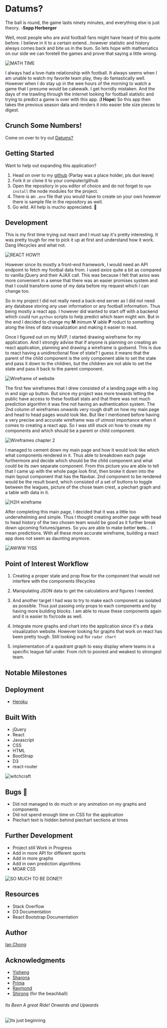 # Datums?

The ball is round, the game lasts ninety minutes, and everything else is just theory. -**Sepp Herberger**

Well, most people who are avid football fans might have heard of this quote before. I believe in it to a certain extend...however statistic and history always comes back and bite us in the bum.
So lets hope with mathematics on our side we can foretell the games and prove that saying a little wrong.

![MATH TIME](https://media4.giphy.com/media/DHqth0hVQoIzS/giphy.gif)

I always had a love-hate relationship with football. It always seems when I am unable to watch my favorite team play, they do fantastically well. However when I do stay up in the wee hours of the morning to watch a game that I presume would be cakewalk. I get horridly mistaken. And the days of me trawling through the internet looking for football statistic and trying to predict a game is over with this app. (**I Hope**) So this app then takes the previous season data and renders it into easier bite size pieces to digest.

## Crunch Some Numbers!
Come on over to try out [Datums?](https://datumfut.herokuapp.com/)


## Getting Started
Want to help out expanding this application?
1. Head on over to my [github](https://github.com/iancwe/parlay) (Parlay was a place holder, pls dun leave)
2. Fork it or clone it to your computer/github
3. Open the repository in you editor of choice and do not forget to `npm install` the node modules for the project.
4.  There is an `.env` file that you would have to create on your own however there is  sample file in the repository as well.
5.  Go wild. All help is mucho appreciated. :tada:


## Development
This is my first time trying out react and I must say it's pretty interesting. It was pretty tough for me to pick it up at first and understand how it work. Dang lifecycles and what not.

![REACT HOW?!](https://media.giphy.com/media/s8pbe9rP4j1yU/giphy.gif)

However since its mostly a front-end framework, I would need an API endpoint to fetch my footbal data from. I used *axios* quite a bit as compared to vanilla jQuery and their AJAX call. This was because I felt that axios was more convenient in a sense that there was an easier promises system and that I could transform some of my data before my request which I can change too.

So in my project I did not really need a back-end server as I did not need any database storing any user information or any football information. Thus being mostly a react app. I however did wanted to start off with a backend which could run ```python``` scripts to help predict which team might win. But in the end I decided to change my **M** inimum **V** iable **P** roduct to something along the lines of data visualization and making it easier to read.

Once I figured out on my MVP, I started drawing wireframe for my application. And I strongly advise that if anyone is planning on creating an react application, planning and drawing a wireframe is godsend. This is due to react having a unidirectional flow of state? I guess it means that the parent of the child component is the only component able to set the state and pass it down to the children, but the children are not able to set the state and pass it back to the parent component.

![Wireframe of website](https://i.imgur.com/JzRDTH1.jpg)

The first few wireframes that I drew consisted of a landing page with a log in and sign up button. But since my project was more towards letting the public have access to these football stats and that there was not much prediction algorithm it was fine not having an authentication system. The 2nd column of wireframes onwards very rough draft on how my main page and head to head pages would look like. But like I mentioned before having a very precise and accurate wireframe was of utmost importance when it comes to creating a react app. So I was still stuck on how to create my components and which should be a parent or child component.

![Wireframes chapter 2](https://i.imgur.com/xAdSCyj.jpg)

I managed to cement down my main page and how it would look like which what components rendered in it. Thus able to breakdown each page furthermore and decide which should be the child component and what could be its own separate component. From this picture you are able to tell that  I came up with the whole page look first, then broke it down into the main layout component that has the Navbar. 2nd component to be rendered would be the result board, which consisted of a set of buttons to toggle between the leagues, picture of the chose team crest, a piechart graph and a table with data in it.

![H2H wireframe](https://i.imgur.com/i3Raghb.jpg)

After completing this main page, I decided that it was a little too underwhelming and simple. Thus I thought creating another page with head to head history of the two chosen team would be good as it further break down upcoming fixtures/games. So you are able to make better ~~bets~~... I mean predictions. With all these more accurate wireframe, building a react app does not seem as daunting anymore.

![AWWW YISS](https://media3.giphy.com/media/gVoBC0SuaHStq/giphy.gif)

## Point of Interest Workflow

 1. Creating a proper state and prop flow for the component that would not interfere with the components lifecycles

 2. Manipulating JSON data to get the calculations and figures I needed.

 3. And another target I had was to try to make each component as isolated as possible. Thus just passing only props to each components and by having more building blocks. I am able to reuse these components again and it is easier to fix/code as well.

 4. Integrate more graphs and chart into the application since it's a data visualization website. However looking for graphs that work on react has been pretty tough. Still looking out for ```radar chart```

 5. implementation of a quadrant graph to easy display where teams in a specific league fall under. From rich to poorest and weakest to strongest team.

## Notable Milestones

## Deployment
- [Heroku](https://dashboard.heroku.com/)

## Built With
- jQuery
- React
- Javascript
- CSS
- HTML
- BootStrap
- D3
- react-router

![witchcraft](https://i.imgur.com/H45R5Js.gif)

## Bugs :bug:
- Did not managed to do much or any animation on my graphs and components
- Did not spend enough time on CSS for the application
- Piechart text is hidden behind piechart sections at times

## Further Development
- Project still Work in Progress
- Add in more API for different sports
- Add in more graphs
- Add in own prediction algorithms
- MOAR CSS

![SO MUCH TO BE DONE?!](https://media2.giphy.com/media/dbtDDSvWErdf2/giphy.gif)

## Resources  

- Stack Overflow
- D3 Documentation
- React Bootstrap Documentation

## Author
[Ian Chong](https://github.com/iancwe)

## Acknowledgments

- [Yisheng](https://github.com/yisheng90)
- [Sharona](https://github.com/sharona1610)
- [Prima](https://github.com/primaulia)
- [Raymond](https://github.com/ijmeister)
- [Shirong](https://github.com/shirongfoo) (for the beachball)

###### Its Been A great Ride! Onwards and Upwards
![Its just beginning](https://media.giphy.com/media/67vqGUSuBRm9i/giphy.gif)
